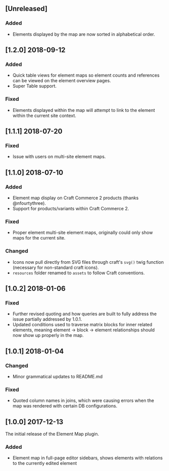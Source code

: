## [Unreleased]

### Added
- Elements displayed by the map are now sorted in alphabetical order.

## [1.2.0] 2018-09-12

### Added
- Quick table views for element maps so element counts and references can be viewed on the element overview pages.
- Super Table support.

### Fixed
- Elements displayed within the map will attempt to link to the element within the current site context.

## [1.1.1] 2018-07-20

### Fixed
- Issue with users on multi-site element maps.

## [1.1.0] 2018-07-10

### Added
- Element map display on Craft Commerce 2 products (thanks @nfourtythree).
- Support for products/variants within Craft Commerce 2.

### Fixed
- Proper element multi-site element maps, originally could only show maps for the current site.

### Changed
- Icons now pull directly from SVG files through craft's `svg()` twig function (necessary for non-standard craft icons).
- `resources` folder renamed to `assets` to follow Craft conventions.

## [1.0.2] 2018-01-06

### Fixed
- Further revised quoting and how queries are built to fully address the issue partially addressed by 1.0.1.
- Updated conditions used to traverse matrix blocks for inner related elements, meaning element -> block -> element relationships should now show up properly in the map.

## [1.0.1] 2018-01-04

### Changed
- Minor grammatical updates to README.md

### Fixed
- Quoted column names in joins, which were causing errors when the map was rendered with certain DB configurations.

## [1.0.0] 2017-12-13

The initial release of the Element Map plugin.

### Added
- Element map in full-page editor sidebars, shows elements with relations to the currently edited element